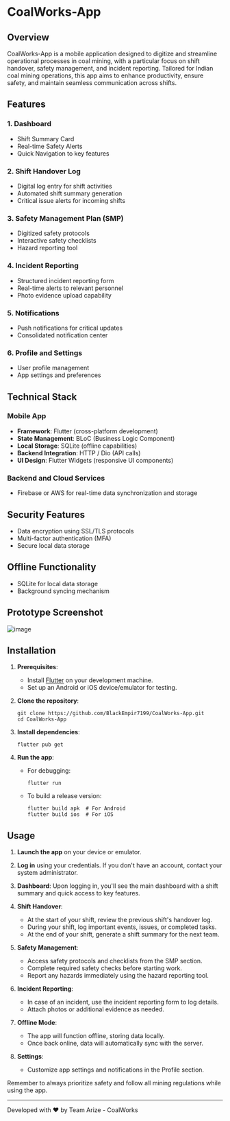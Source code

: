 # CoalWorks-App

## Overview

CoalWorks-App is a mobile application designed to digitize and streamline operational processes in coal mining, with a particular focus on shift handover, safety management, and incident reporting. Tailored for Indian coal mining operations, this app aims to enhance productivity, ensure safety, and maintain seamless communication across shifts.

## Features

### 1. Dashboard
- Shift Summary Card
- Real-time Safety Alerts
- Quick Navigation to key features

### 2. Shift Handover Log
- Digital log entry for shift activities
- Automated shift summary generation
- Critical issue alerts for incoming shifts

### 3. Safety Management Plan (SMP)
- Digitized safety protocols
- Interactive safety checklists
- Hazard reporting tool

### 4. Incident Reporting
- Structured incident reporting form
- Real-time alerts to relevant personnel
- Photo evidence upload capability

### 5. Notifications
- Push notifications for critical updates
- Consolidated notification center

### 6. Profile and Settings
- User profile management
- App settings and preferences

## Technical Stack

### Mobile App
- **Framework**: Flutter (cross-platform development)
- **State Management**: BLoC (Business Logic Component)
- **Local Storage**: SQLite (offline capabilities)
- **Backend Integration**: HTTP / Dio (API calls)
- **UI Design**: Flutter Widgets (responsive UI components)

### Backend and Cloud Services
- Firebase or AWS for real-time data synchronization and storage

## Security Features
- Data encryption using SSL/TLS protocols
- Multi-factor authentication (MFA)
- Secure local data storage

## Offline Functionality
- SQLite for local data storage
- Background syncing mechanism

## Prototype Screenshot
![image](https://github.com/user-attachments/assets/da7a288a-c2bb-41f0-8564-73b3cdb5cb2c)

## Installation

1. **Prerequisites**:
   - Install [Flutter](https://flutter.dev/docs/get-started/install) on your development machine.
   - Set up an Android or iOS device/emulator for testing.

2. **Clone the repository**:
   ```
   git clone https://github.com/BlackEmpir7199/CoalWorks-App.git
   cd CoalWorks-App
   ```

3. **Install dependencies**:
   ```
   flutter pub get
   ```

4. **Run the app**:
   - For debugging:
     ```
     flutter run
     ```
   - To build a release version:
     ```
     flutter build apk  # For Android
     flutter build ios  # For iOS
     ```

## Usage

1. **Launch the app** on your device or emulator.

2. **Log in** using your credentials. If you don't have an account, contact your system administrator.

3. **Dashboard**: Upon logging in, you'll see the main dashboard with a shift summary and quick access to key features.

4. **Shift Handover**:
   - At the start of your shift, review the previous shift's handover log.
   - During your shift, log important events, issues, or completed tasks.
   - At the end of your shift, generate a shift summary for the next team.

5. **Safety Management**:
   - Access safety protocols and checklists from the SMP section.
   - Complete required safety checks before starting work.
   - Report any hazards immediately using the hazard reporting tool.

6. **Incident Reporting**:
   - In case of an incident, use the incident reporting form to log details.
   - Attach photos or additional evidence as needed.

7. **Offline Mode**:
   - The app will function offline, storing data locally.
   - Once back online, data will automatically sync with the server.

8. **Settings**:
   - Customize app settings and notifications in the Profile section.

Remember to always prioritize safety and follow all mining regulations while using the app.

---

Developed with ❤️ by Team Arize - CoalWorks
